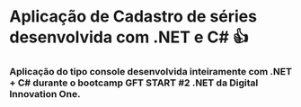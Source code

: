 # Aplicação de Cadastro de séries desenvolvida com .NET e C# :thumbsup:

### Aplicação do tipo console desenvolvida inteiramente com .NET + C# durante o bootcamp GFT START #2 .NET da Digital Innovation One.

